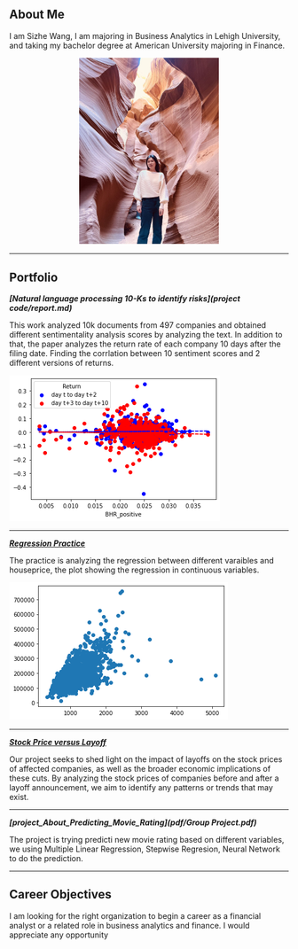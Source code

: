 ## About Me

I am Sizhe Wang, I am majoring in Business Analytics in Lehigh University, and taking my bachelor degree at American University majoring in Finance.

<p style="text-align:center;">
  <img class="img-circle" src="images/deb85b36138469ef689ed65860789c5.jpg" width="50%">
</p>

---

## Portfolio

<!-- You can link to other websites, PDFs in this repo, and other pages in this repo -->

_**[Natural language processing 10-Ks to identify risks](project code/report.md)**_

This work analyzed 10k documents from 497 companies and obtained different sentimentality analysis scores by analyzing the text. In addition to that, the paper analyzes the return rate of each company 10 days after the filing date. Finding the corrlation between 10 sentiment scores and 2 different versions of returns.

<img src="project code/output_58_0.png?raw=true"/>

---

_**[Regression Practice](regression/regression.md)**_

The practice is analyzing the regression between different varaibles and houseprice, the plot showing the regression in continuous variables. 

<img src="regression/output_8_7.png?raw=true"/>

---

_**[Stock Price versus Layoff](https://sizhewanglehigh.github.io/3guys/)**_

Our project seeks to shed light on the impact of layoffs on the stock prices of affected companies, as well as the broader economic implications of these cuts. By analyzing the stock prices of companies before and after a layoff announcement, we aim to identify any patterns or trends that may exist.

---

_**[project_About_Predicting_Movie_Rating](pdf/Group Project.pdf)**_

The project is trying predicti new movie rating based on different variables, we using Multiple Linear Regression, Stepwise Regresion, Neural Network to do the prediction. 



---

## Career Objectives

I am looking for the right organization to begin a career as a financial analyst or a related role in business analytics and finance. 
I would appreciate any opportunity


<p style="font-size:11px">
